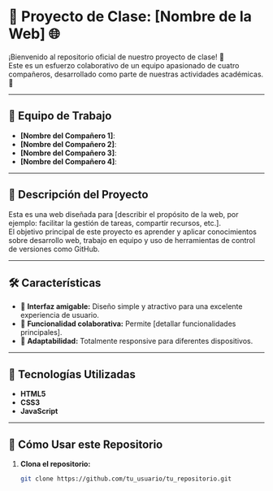 # 🌟 Proyecto de Clase: [Nombre de la Web] 🌐

¡Bienvenido al repositorio oficial de nuestro proyecto de clase! 🎉  
Este es un esfuerzo colaborativo de un equipo apasionado de cuatro compañeros, desarrollado como parte de nuestras actividades académicas. 🚀

---

## 👥 **Equipo de Trabajo**
- **[Nombre del Compañero 1]**:
- **[Nombre del Compañero 2]**:
- **[Nombre del Compañero 3]**:
- **[Nombre del Compañero 4]**:

---

## 📖 **Descripción del Proyecto**
Esta es una web diseñada para [describir el propósito de la web, por ejemplo: facilitar la gestión de tareas, compartir recursos, etc.].  
El objetivo principal de este proyecto es aprender y aplicar conocimientos sobre desarrollo web, trabajo en equipo y uso de herramientas de control de versiones como GitHub.

---

## 🛠️ **Características**
- 🔹 **Interfaz amigable:** Diseño simple y atractivo para una excelente experiencia de usuario.  
- 🔹 **Funcionalidad colaborativa:** Permite [detallar funcionalidades principales].  
- 🔹 **Adaptabilidad:** Totalmente responsive para diferentes dispositivos.  

---

## 🚀 **Tecnologías Utilizadas**
- **HTML5**  
- **CSS3**  
- **JavaScript**  
---

## 📝 **Cómo Usar este Repositorio**
1. **Clona el repositorio:**
   ```bash
   git clone https://github.com/tu_usuario/tu_repositorio.git
